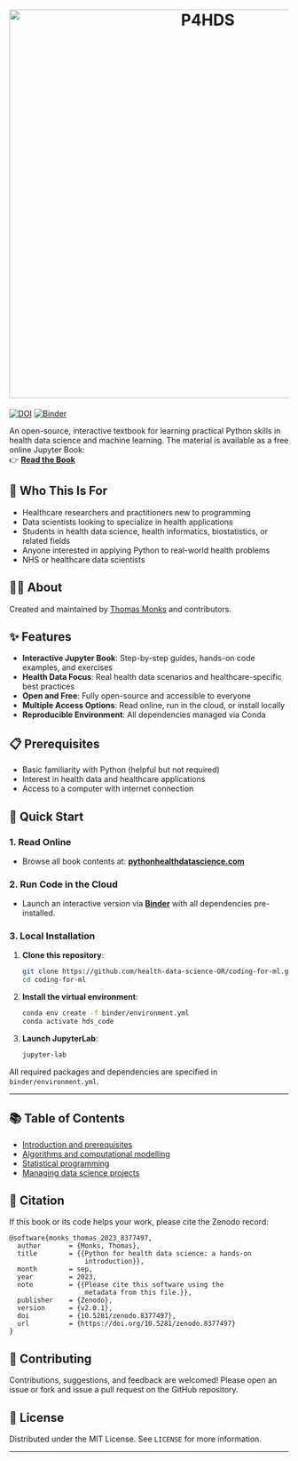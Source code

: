 <h1 align="center">
  <a href="https://github.com/health-data-science-OR/coding-for-ml"><img src="./content/imgs/title_logo.png" alt="P4HDS" width="700"></a>
</h1>


[![DOI](https://zenodo.org/badge/DOI/10.5281/zenodo.8377497.svg)](https://doi.org/10.5281/zenodo.8377497)
[![Binder](https://mybinder.org/badge_logo.svg)](https://mybinder.org/v2/gh/health-data-science-OR/coding-for-ml/HEAD)

An open-source, interactive textbook for learning practical Python skills in health data science and machine learning. The material is available as a free online Jupyter Book:  
👉 **[Read the Book](https://www.pythonhealthdatascience.com)**


## 👥 Who This Is For

- Healthcare researchers and practitioners new to programming
- Data scientists looking to specialize in health applications  
- Students in health data science, health informatics, biostatistics, or related fields
- Anyone interested in applying Python to real-world health problems
- NHS or healthcare data scientists


## 👨‍💻 About

Created and maintained by [Thomas Monks](https://github.com/TomMonks) and contributors.


## ✨ Features

- **Interactive Jupyter Book**: Step-by-step guides, hands-on code examples, and exercises
- **Health Data Focus**: Real health data scenarios and healthcare-specific best practices  
- **Open and Free**: Fully open-source and accessible to everyone
- **Multiple Access Options**: Read online, run in the cloud, or install locally
- **Reproducible Environment**: All dependencies managed via Conda



## 📋 Prerequisites

- Basic familiarity with Python (helpful but not required)
- Interest in health data and healthcare applications
- Access to a computer with internet connection


## 🚀 Quick Start

### 1. Read Online

- Browse all book contents at: **[pythonhealthdatascience.com](https://www.pythonhealthdatascience.com)**

### 2. Run Code in the Cloud

- Launch an interactive version via **[Binder](https://mybinder.org/v2/gh/health-data-science-OR/coding-for-ml/HEAD)** with all dependencies pre-installed.

### 3. Local Installation

1. **Clone this repository**:
   ```sh
   git clone https://github.com/health-data-science-OR/coding-for-ml.git
   cd coding-for-ml
   ```

2. **Install the virtual environment**:
   ```sh
   conda env create -f binder/environment.yml
   conda activate hds_code
   ```

3. **Launch JupyterLab**:
   ```sh
   jupyter-lab
   ```

All required packages and dependencies are specified in `binder/environment.yml`.

---

## 📚 Table of Contents

- [Introduction and prerequisites](https://www.pythonhealthdatascience.com/content/001_setup/contributing.html)
- [Algorithms and computational modelling](https://www.pythonhealthdatascience.com/content/01_algorithms/01_design.html)
- [Statistical programming](https://www.pythonhealthdatascience.com/content/02_stat_prog/01_pandas_front_page.html)
- [Managing data science projects](https://www.pythonhealthdatascience.com/content/03_mgt/03_vc_front_page.html)



## 📝 Citation

If this book or its code helps your work, please cite the Zenodo record:

```
@software{monks_thomas_2023_8377497,
  author       = {Monks, Thomas},
  title        = {{Python for health data science: a hands-on 
                   introduction}},
  month        = sep,
  year         = 2023,
  note         = {{Please cite this software using the 
                   metadata from this file.}},
  publisher    = {Zenodo},
  version      = {v2.0.1},
  doi          = {10.5281/zenodo.8377497},
  url          = {https://doi.org/10.5281/zenodo.8377497}
}
```


## 🤝 Contributing

Contributions, suggestions, and feedback are welcomed! Please open an issue or fork and issue a pull request on the GitHub repository.


## 📄  License

Distributed under the MIT License. See `LICENSE` for more information.

---